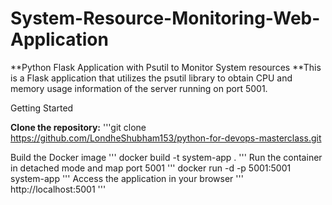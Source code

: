 # System-Resource-Monitoring-Web-Application
**Python Flask Application with Psutil to Monitor System resources
**This is a Flask application that utilizes the psutil library to obtain CPU and memory usage information of the server running on port 5001.

Getting Started

**Clone the repository:**
'''git clone https://github.com/LondheShubham153/python-for-devops-masterclass.git

 Build the Docker image
 '''
docker build -t system-app .
'''
 Run the container in detached mode and map port 5001
 '''
docker run -d -p 5001:5001 system-app
'''
 Access the application in your browser
 '''
http://localhost:5001
'''
